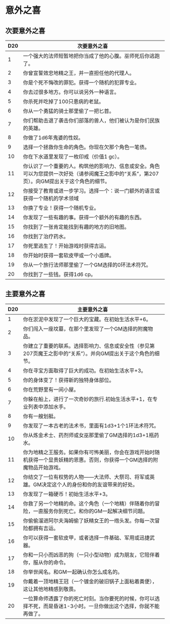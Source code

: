 # 意外之喜

## 次要意外之喜

<table>
<thead>
<tr class="header">
<th>D20</th>
<th>次要意外之喜</th>
</tr>
</thead>
<tbody>
<tr class="odd">
<td>1</td>
<td>一个强大的法师短暂地把你当成了他的心腹。巫师死后你逃跑了。</td>
</tr>
<tr class="even">
<td>2</td>
<td>你曾宣誓效忠地精之王，并一直担任他的代理人。</td>
</tr>
<tr class="odd">
<td>3</td>
<td>你是个死不悔改的罪犯。获得一个随机的犯罪专业。</td>
</tr>
<tr class="even">
<td>4</td>
<td>你去过很多地方。你可以说另外一种语言。</td>
</tr>
<tr class="odd">
<td>5</td>
<td>你杀死并吃掉了100只患病的老鼠。</td>
</tr>
<tr class="even">
<td>6</td>
<td>你从一个勇猛的骑士那里偷了一把匕首。</td>
</tr>
<tr class="odd">
<td>7</td>
<td>你们帮助击退了袭击你们部落的兽人，他们被认为是你们民族的英雄。</td>
</tr>
<tr class="even">
<td>8</td>
<td>你做了1d6年鬼婆的性奴。</td>
</tr>
<tr class="odd">
<td>9</td>
<td>选择一个拯救你生命的角色。你现在欠那个角色一笔债。</td>
</tr>
<tr class="even">
<td>10</td>
<td>你在下水道里发现了一枚印戒（价值1 gc）。</td>
</tr>
<tr class="odd">
<td>11</td>
<td>你认识了一个重要的人。构筑他的影响力、信息或安全。角色可以为您提供一次好处（请参阅魔王之影中的“关系”，第207页）。向GM提出关于这个角色的细节。</td>
</tr>
<tr class="even">
<td>12</td>
<td>你接受了教育或进一步学习。选择一个：说一门额外的语言或获得一个随机的学术领域</td>
</tr>
<tr class="odd">
<td>13</td>
<td>你换了专业！获得一个随机专业。</td>
</tr>
<tr class="even">
<td>14</td>
<td>你发现了一些有趣的事。获得一个额外的有趣的东西。</td>
</tr>
<tr class="odd">
<td>15</td>
<td>你找到了一张肯定能找到有趣的地方的旧地图。</td>
</tr>
<tr class="even">
<td>16</td>
<td>你找到了治疗药水。</td>
</tr>
<tr class="odd">
<td>17</td>
<td>你死里逃生了！开始游戏时获得吉运。</td>
</tr>
<tr class="even">
<td>18</td>
<td>你开始时获得一套软皮甲或一个小盾牌。</td>
</tr>
<tr class="odd">
<td>19</td>
<td>你从一个旅行法师那里偷了一个GM选择的0环法术符咒。</td>
</tr>
<tr class="even">
<td>20</td>
<td>你找到了一些钱。获得1d6 cp。</td>
</tr>
</tbody>
</table>

## 主要意外之喜

<table>
<thead>
<tr class="header">
<th>D20</th>
<th>主要意外之喜</th>
</tr>
</thead>
<tbody>
<tr class="odd">
<td>1</td>
<td>你在淤泥中发现了一个巨大的宝藏。在初始生活水平+6。</td>
</tr>
<tr class="even">
<td>2</td>
<td>你们闯入一座坟墓，在那个里发现了一个GM选择的附魔物品。</td>
</tr>
<tr class="odd">
<td>3</td>
<td>你建立了重要的联系。选择影响力、信息或安全性（参见第207页魔王之影中的“关系”）。并向GM提出关于这个角色的细节。</td>
</tr>
<tr class="even">
<td>4</td>
<td>你在寻宝方面取得了巨大的成功。在初始生活水平+3。</td>
</tr>
<tr class="odd">
<td>5</td>
<td>你的身体变了！获得新的独特身体部位。</td>
</tr>
<tr class="even">
<td>6</td>
<td>你在荒野里有一间小屋。</td>
</tr>
<tr class="odd">
<td>7</td>
<td>你躲在船上，进行了一次奇妙的旅行.初始生活水平+1，在专业列表中添加水手。</td>
</tr>
<tr class="even">
<td>8</td>
<td>你有一艘划艇。</td>
</tr>
<tr class="odd">
<td>9</td>
<td>你发现了一本古老的法术书，里面有1d3+1个1环法术符咒。</td>
</tr>
<tr class="even">
<td>10</td>
<td>你从炼金术士、药剂师或女巫那里偷了GM选择的1d3+1瓶药水。</td>
</tr>
<tr class="odd">
<td>11</td>
<td>你为地精之王服务。如果你有可怖美丽，你会在游戏开始时随机获得一个显贵妖精的恩惠。否则，你获得一个GM选择的附魔物品开始游戏。</td>
</tr>
<tr class="even">
<td>12</td>
<td>你结交了一位有权势的人物——大法师、大祭司、将军或英雄。GM决定这个人的身份和你的友谊带来的好处。</td>
</tr>
<tr class="odd">
<td>13</td>
<td>你发现了一箱硬币！初始生活水平+3。</td>
</tr>
<tr class="even">
<td>14</td>
<td>你救了另一个地精的命。这个角色（一个地精）伴随着你的冒险，一直服务你到死亡。和你的GM一起解决细节问题。</td>
</tr>
<tr class="odd">
<td>15</td>
<td>你偷偷溜进阿尔夫海姆偷了妖精女王的一绺头发。你每一次冒险都拥有吉运。</td>
</tr>
<tr class="even">
<td>16</td>
<td>你可以获得一套软皮甲，或者选择一件基础、军用或迅捷武器。</td>
</tr>
<tr class="odd">
<td>17</td>
<td>你和一只小而凶恶的狗（一只小型动物）成为朋友，它陪伴着你，服从你的命令。</td>
</tr>
<tr class="even">
<td>18</td>
<td>你举世闻名。和GM一起确认你怎么成名的。</td>
</tr>
<tr class="odd">
<td>19</td>
<td>你戴着一顶地精王冠（一个镀金的破旧锅子上面粘着粪便），这让其他地精感到敬畏。</td>
</tr>
<tr class="even">
<td>20</td>
<td>一位算命师透露了你的死亡时刻。当你要死的时候，你可以选择不死，而是昏迷1-3小时。一旦你做出这个选择，你就不能再做了。</td>
</tr>
</tbody>
</table>
